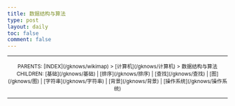 ```yaml
---
title: 数据结构与算法
type: post
layout: daily
toc: false
comment: false
---
```

---
<center><small>PARENTS: [INDEX](/gknows/wikimap) > [计算机](/gknows/计算机) > 数据结构与算法</small></center>

<center><small>CHILDREN: [基础](/gknows/基础) | [排序](/gknows/排序) | [查找](/gknows/查找) | [图](/gknows/图) | [字符串](/gknows/字符串) | [背景](/gknows/背景) | [操作系统](/gknows/操作系统)</small></center>

---
